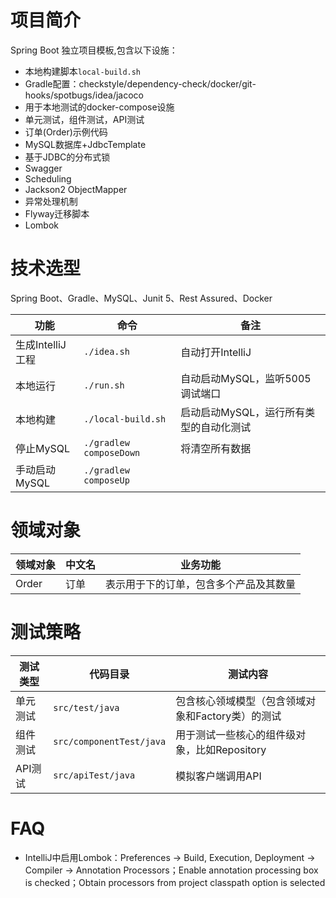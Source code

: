 # 项目简介
Spring Boot 独立项目模板,包含以下设施：
- 本地构建脚本`local-build.sh`
- Gradle配置：checkstyle/dependency-check/docker/git-hooks/spotbugs/idea/jacoco
- 用于本地测试的docker-compose设施
- 单元测试，组件测试，API测试
- 订单(Order)示例代码
- MySQL数据库+JdbcTemplate
- 基于JDBC的分布式锁
- Swagger
- Scheduling
- Jackson2 ObjectMapper
- 异常处理机制
- Flyway迁移脚本
- Lombok

# 技术选型
Spring Boot、Gradle、MySQL、Junit 5、Rest Assured、Docker

|功能|命令|备注|
| --- | --- | --- |
|生成IntelliJ工程|`./idea.sh`|自动打开IntelliJ|
|本地运行|`./run.sh`|自动启动MySQL，监听5005调试端口|
|本地构建|`./local-build.sh`|启动启动MySQL，运行所有类型的自动化测试|
|停止MySQL|`./gradlew composeDown`|将清空所有数据|
|手动启动MySQL|`./gradlew composeUp`||

# 领域对象
|领域对象|中文名|业务功能|
| --- | --- | --- |
|Order|订单|表示用于下的订单，包含多个产品及其数量|

# 测试策略
|测试类型|代码目录|测试内容|
| --- | --- | --- |
|单元测试|`src/test/java`|包含核心领域模型（包含领域对象和Factory类）的测试|
|组件测试|`src/componentTest/java`|用于测试一些核心的组件级对象，比如Repository|
|API测试|`src/apiTest/java`|模拟客户端调用API|


# FAQ
- IntelliJ中启用Lombok：Preferences -> Build, Execution, Deployment -> Compiler -> Annotation Processors；Enable annotation processing box is checked；Obtain processors from project classpath option is selected
